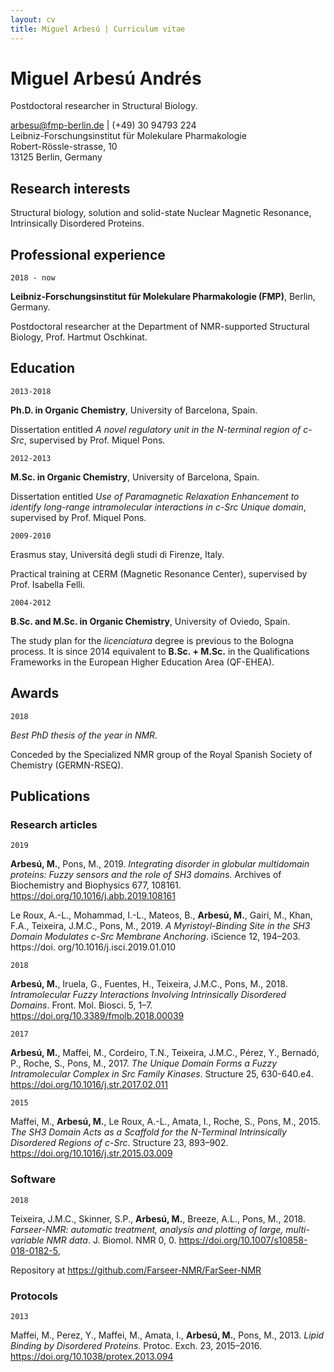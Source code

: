 ```yaml
---
layout: cv
title: Miguel Arbesú | Curriculum vitae
---
```

# Miguel Arbesú Andrés
Postdoctoral researcher in Structural Biology.
<div id="webaddress">
<a href="arbesu@fmp-berlin.de">arbesu@fmp-berlin.de</a>
| (+49) 30 94793 224<br>
Leibniz-Forschungsinstitut für Molekulare Pharmakologie<br>
Robert-Rössle-strasse, 10<br>
13125 Berlin, Germany<br>
</div>

## Research interests

Structural biology, solution and solid-state Nuclear Magnetic Resonance,
Intrinsically Disordered Proteins.

## Professional experience

`2018 - now`

**Leibniz-Forschungsinstitut für Molekulare Pharmakologie (FMP)**,
Berlin, Germany.

Postdoctoral researcher at the Department of NMR-supported Structural Biology,
Prof. Hartmut Oschkinat.

## Education

`2013-2018`

**Ph.D. in Organic Chemistry**, University of Barcelona, Spain.

Dissertation entitled *A novel regulatory unit in the N-terminal region of
c-Src*, supervised by Prof. Miquel Pons.

`2012-2013`

**M.Sc. in Organic Chemistry**, University of Barcelona, Spain.

Dissertation entitled *Use of Paramagnetic Relaxation Enhancement to identify
long-range intramolecular interactions in c-Src Unique domain*, supervised by
Prof. Miquel Pons.

`2009-2010`

 Erasmus stay, Universitá degli studi di Firenze, Italy.

Practical training at CERM (Magnetic Resonance Center), supervised by Prof.
Isabella Felli.

`2004-2012`

 **B.Sc. and M.Sc. in Organic Chemistry**, University of Oviedo,
Spain.

The study plan for the *licenciatura* degree is previous to the Bologna
process. It is since 2014 equivalent to **B.Sc. + M.Sc.** in the 
Qualifications Frameworks in the European Higher Education Area (QF-EHEA).

## Awards

`2018`

*Best PhD thesis of the year in NMR.*

Conceded by the Specialized NMR group of the Royal Spanish Society of Chemistry
(GERMN-RSEQ).

## Publications

### Research articles

`2019`

**Arbesú, M.**, Pons, M., 2019. *Integrating disorder in globular multidomain
proteins: Fuzzy sensors and the role of SH3 domains.* Archives of Biochemistry
and Biophysics 677, 108161. https://doi.org/10.1016/j.abb.2019.108161

Le Roux, A.-L., Mohammad, I.-L., Mateos, B., **Arbesú, M.**, Gairí, M., Khan, 
F.A., Teixeira, J.M.C., Pons, M., 2019. *A Myristoyl-Binding Site in the SH3 
Domain Modulates c-Src Membrane Anchoring*. iScience 12, 194–203. https://doi.
org/10.1016/j.isci.2019.01.010

`2018`

**Arbesú, M.**, Iruela, G., Fuentes, H., Teixeira, J.M.C., Pons, M., 2018.
*Intramolecular Fuzzy Interactions Involving Intrinsically Disordered Domains*.
Front. Mol. Biosci. 5, 1–7. https://doi.org/10.3389/fmolb.2018.00039

`2017`

**Arbesú, M.**, Maffei, M., Cordeiro, T.N., Teixeira, J.M.C., Pérez, Y.,
Bernadó, P., Roche, S., Pons, M., 2017. *The Unique Domain Forms a Fuzzy
Intramolecular Complex in Src Family Kinases*. Structure 25, 630-640.e4.
https://doi.org/10.1016/j.str.2017.02.011

`2015`

Maffei, M., **Arbesú, M.**, Le Roux, A.-L., Amata, I., Roche, S., Pons, M.,
 2015. *The SH3 Domain Acts as a Scaffold for the N-Terminal Intrinsically
Disordered Regions of c-Src*. Structure 23, 893–902.
https://doi.org/10.1016/j.str.2015.03.009

### Software

`2018`

Teixeira, J.M.C., Skinner, S.P., **Arbesú, M.**, Breeze, A.L., Pons, M., 2018.
*Farseer-NMR: automatic treatment, analysis and plotting of large, 
multi-variable NMR data*. J. Biomol. NMR 0, 0. 
https://doi.org/10.1007/s10858-018-0182-5,

Repository at https://github.com/Farseer-NMR/FarSeer-NMR

### Protocols

`2013`

Maffei, M., Perez, Y., Maffei, M., Amata, I., **Arbesú, M.**, Pons, M., 2013.
*Lipid Binding by Disordered Proteins*. Protoc. Exch. 23, 2015–2016.
https://doi.org/10.1038/protex.2013.094